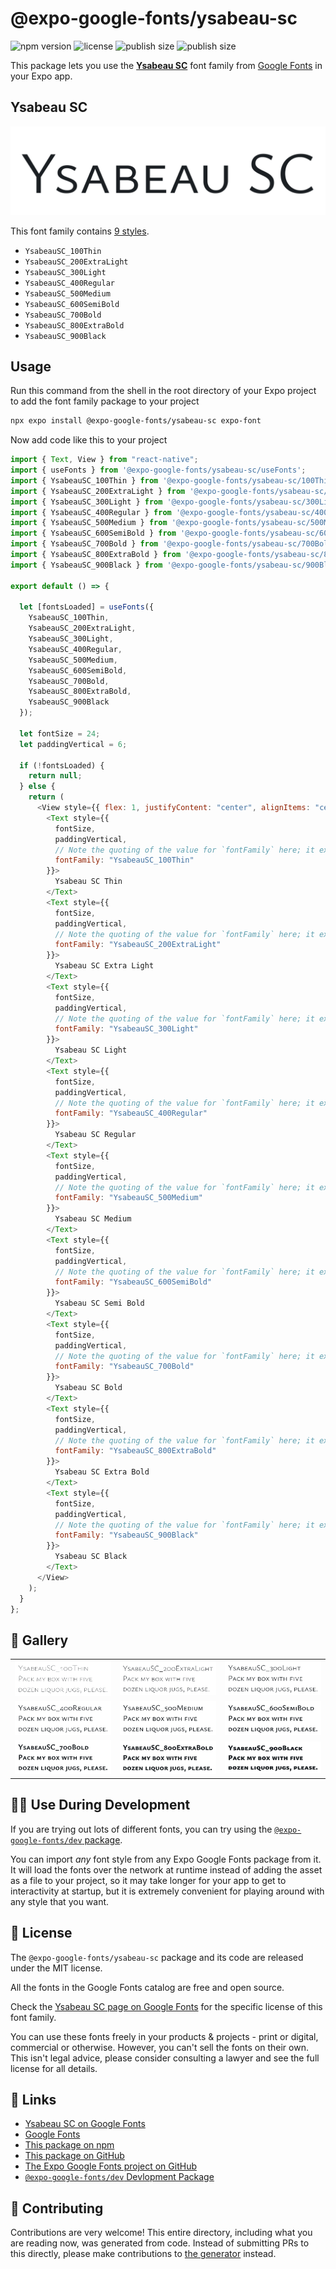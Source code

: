 # @expo-google-fonts/ysabeau-sc

![npm version](https://flat.badgen.net/npm/v/@expo-google-fonts/ysabeau-sc)
![license](https://flat.badgen.net/github/license/expo/google-fonts)
![publish size](https://flat.badgen.net/packagephobia/install/@expo-google-fonts/ysabeau-sc)
![publish size](https://flat.badgen.net/packagephobia/publish/@expo-google-fonts/ysabeau-sc)

This package lets you use the [**Ysabeau SC**](https://fonts.google.com/specimen/Ysabeau+SC) font family from [Google Fonts](https://fonts.google.com/) in your Expo app.

## Ysabeau SC

![Ysabeau SC](./font-family.png)

This font family contains [9 styles](#-gallery).

- `YsabeauSC_100Thin`
- `YsabeauSC_200ExtraLight`
- `YsabeauSC_300Light`
- `YsabeauSC_400Regular`
- `YsabeauSC_500Medium`
- `YsabeauSC_600SemiBold`
- `YsabeauSC_700Bold`
- `YsabeauSC_800ExtraBold`
- `YsabeauSC_900Black`

## Usage

Run this command from the shell in the root directory of your Expo project to add the font family package to your project

```sh
npx expo install @expo-google-fonts/ysabeau-sc expo-font
```

Now add code like this to your project

```js
import { Text, View } from "react-native";
import { useFonts } from '@expo-google-fonts/ysabeau-sc/useFonts';
import { YsabeauSC_100Thin } from '@expo-google-fonts/ysabeau-sc/100Thin';
import { YsabeauSC_200ExtraLight } from '@expo-google-fonts/ysabeau-sc/200ExtraLight';
import { YsabeauSC_300Light } from '@expo-google-fonts/ysabeau-sc/300Light';
import { YsabeauSC_400Regular } from '@expo-google-fonts/ysabeau-sc/400Regular';
import { YsabeauSC_500Medium } from '@expo-google-fonts/ysabeau-sc/500Medium';
import { YsabeauSC_600SemiBold } from '@expo-google-fonts/ysabeau-sc/600SemiBold';
import { YsabeauSC_700Bold } from '@expo-google-fonts/ysabeau-sc/700Bold';
import { YsabeauSC_800ExtraBold } from '@expo-google-fonts/ysabeau-sc/800ExtraBold';
import { YsabeauSC_900Black } from '@expo-google-fonts/ysabeau-sc/900Black';

export default () => {

  let [fontsLoaded] = useFonts({
    YsabeauSC_100Thin, 
    YsabeauSC_200ExtraLight, 
    YsabeauSC_300Light, 
    YsabeauSC_400Regular, 
    YsabeauSC_500Medium, 
    YsabeauSC_600SemiBold, 
    YsabeauSC_700Bold, 
    YsabeauSC_800ExtraBold, 
    YsabeauSC_900Black
  });

  let fontSize = 24;
  let paddingVertical = 6;

  if (!fontsLoaded) {
    return null;
  } else {
    return (
      <View style={{ flex: 1, justifyContent: "center", alignItems: "center" }}>
        <Text style={{
          fontSize,
          paddingVertical,
          // Note the quoting of the value for `fontFamily` here; it expects a string!
          fontFamily: "YsabeauSC_100Thin"
        }}>
          Ysabeau SC Thin
        </Text>
        <Text style={{
          fontSize,
          paddingVertical,
          // Note the quoting of the value for `fontFamily` here; it expects a string!
          fontFamily: "YsabeauSC_200ExtraLight"
        }}>
          Ysabeau SC Extra Light
        </Text>
        <Text style={{
          fontSize,
          paddingVertical,
          // Note the quoting of the value for `fontFamily` here; it expects a string!
          fontFamily: "YsabeauSC_300Light"
        }}>
          Ysabeau SC Light
        </Text>
        <Text style={{
          fontSize,
          paddingVertical,
          // Note the quoting of the value for `fontFamily` here; it expects a string!
          fontFamily: "YsabeauSC_400Regular"
        }}>
          Ysabeau SC Regular
        </Text>
        <Text style={{
          fontSize,
          paddingVertical,
          // Note the quoting of the value for `fontFamily` here; it expects a string!
          fontFamily: "YsabeauSC_500Medium"
        }}>
          Ysabeau SC Medium
        </Text>
        <Text style={{
          fontSize,
          paddingVertical,
          // Note the quoting of the value for `fontFamily` here; it expects a string!
          fontFamily: "YsabeauSC_600SemiBold"
        }}>
          Ysabeau SC Semi Bold
        </Text>
        <Text style={{
          fontSize,
          paddingVertical,
          // Note the quoting of the value for `fontFamily` here; it expects a string!
          fontFamily: "YsabeauSC_700Bold"
        }}>
          Ysabeau SC Bold
        </Text>
        <Text style={{
          fontSize,
          paddingVertical,
          // Note the quoting of the value for `fontFamily` here; it expects a string!
          fontFamily: "YsabeauSC_800ExtraBold"
        }}>
          Ysabeau SC Extra Bold
        </Text>
        <Text style={{
          fontSize,
          paddingVertical,
          // Note the quoting of the value for `fontFamily` here; it expects a string!
          fontFamily: "YsabeauSC_900Black"
        }}>
          Ysabeau SC Black
        </Text>
      </View>
    );
  }
};
```

## 🔡 Gallery


||||
|-|-|-|
|![YsabeauSC_100Thin](./100Thin/YsabeauSC_100Thin.ttf.png)|![YsabeauSC_200ExtraLight](./200ExtraLight/YsabeauSC_200ExtraLight.ttf.png)|![YsabeauSC_300Light](./300Light/YsabeauSC_300Light.ttf.png)||
|![YsabeauSC_400Regular](./400Regular/YsabeauSC_400Regular.ttf.png)|![YsabeauSC_500Medium](./500Medium/YsabeauSC_500Medium.ttf.png)|![YsabeauSC_600SemiBold](./600SemiBold/YsabeauSC_600SemiBold.ttf.png)||
|![YsabeauSC_700Bold](./700Bold/YsabeauSC_700Bold.ttf.png)|![YsabeauSC_800ExtraBold](./800ExtraBold/YsabeauSC_800ExtraBold.ttf.png)|![YsabeauSC_900Black](./900Black/YsabeauSC_900Black.ttf.png)||


## 👩‍💻 Use During Development

If you are trying out lots of different fonts, you can try using the [`@expo-google-fonts/dev` package](https://github.com/expo/google-fonts/tree/master/font-packages/dev#readme).

You can import _any_ font style from any Expo Google Fonts package from it. It will load the fonts over the network at runtime instead of adding the asset as a file to your project, so it may take longer for your app to get to interactivity at startup, but it is extremely convenient for playing around with any style that you want.


## 📖 License

The `@expo-google-fonts/ysabeau-sc` package and its code are released under the MIT license.

All the fonts in the Google Fonts catalog are free and open source.

Check the [Ysabeau SC page on Google Fonts](https://fonts.google.com/specimen/Ysabeau+SC) for the specific license of this font family.

You can use these fonts freely in your products & projects - print or digital, commercial or otherwise. However, you can't sell the fonts on their own. This isn't legal advice, please consider consulting a lawyer and see the full license for all details.

## 🔗 Links

- [Ysabeau SC on Google Fonts](https://fonts.google.com/specimen/Ysabeau+SC)
- [Google Fonts](https://fonts.google.com/)
- [This package on npm](https://www.npmjs.com/package/@expo-google-fonts/ysabeau-sc)
- [This package on GitHub](https://github.com/expo/google-fonts/tree/master/font-packages/ysabeau-sc)
- [The Expo Google Fonts project on GitHub](https://github.com/expo/google-fonts)
- [`@expo-google-fonts/dev` Devlopment Package](https://github.com/expo/google-fonts/tree/master/font-packages/dev)

## 🤝 Contributing

Contributions are very welcome! This entire directory, including what you are reading now, was generated from code. Instead of submitting PRs to this directly, please make contributions to [the generator](https://github.com/expo/google-fonts/tree/master/packages/generator) instead.
